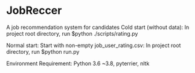 # JobReccer
A job recommendation system for candidates
Cold start (without data): 
In project root directory, run $python ./scripts/rating.py

Normal start:
Start with non-empty job_user_rating.csv:
In project root directory, run $python run.py


Environment Requirement:
Python 3.6 ~3.8, 
pyterrier,
nltk
